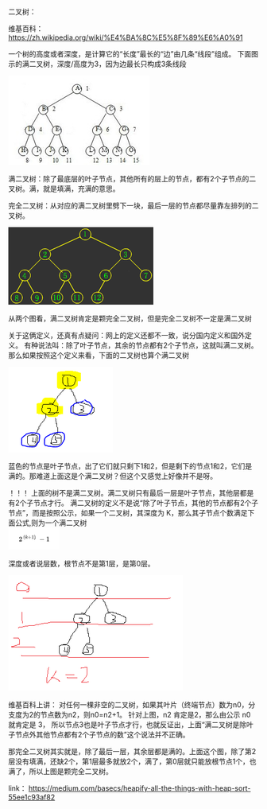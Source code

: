二叉树：

维基百科：https://zh.wikipedia.org/wiki/%E4%BA%8C%E5%8F%89%E6%A0%91

一个树的高度或者深度，是计算它的“长度”最长的“边”由几条“线段”组成。
下面图示的满二叉树，深度/高度为3，因为边最长只构成3条线段

![满二叉树](./img/full-binary-tree.jpg)

满二叉树：除了最底层的叶子节点，其他所有的层上的节点，都有2个子节点的二叉树。满，就是填满，充满的意思。

完全二叉树：从对应的满二叉树里劈下一块，最后一层的节点都尽量靠左排列的二叉树。

![完全二叉树](./img/complete-binary-tree.gif)

从两个图看，满二叉树肯定是颗完全二叉树，但是完全二叉树不一定是满二叉树

关于这俩定义，还真有点疑问：网上的定义还都不一致，说分国内定义和国外定义。
有种说法叫：除了叶子节点，其余的节点都有2个子节点，这就叫满二叉树。那么如果按照这个定义来看，下面的二叉树也算个满二叉树

![一棵二叉树](./img/tree-img.png)

蓝色的节点是叶子节点，出了它们就只剩下1和2，但是剩下的节点1和2，它们是满的。那难道上面这是个满二叉树？但这个又感觉上好像并不是呀。

！！！ 上面的树不是满二叉树。满二叉树只有最后一层是叶子节点，其他层都是有2个子节点才行。
满二叉树的定义不是说“除了叶子节点，其他的节点都有2个子节点”，而是按照公示，如果一个二叉树，其深度为 K，那么其子节点个数满足下面公式,则为一个满二叉树    
![公式](./img/fomula-1.png)  

深度或者说层数，根节点不是第1层，是第0层。

![tree-img-2](./img/tree-img-2.png)

维基百科上讲： 对任何一棵非空的二叉树，如果其叶片（终端节点）数为n0，分支度为2的节点数为n2，则n0=n2+1。
针对上图，n2 肯定是2，那么由公示 n0 就肯定是 3， 所以节点3也是叶子节点才行，也就反证出，上面“满二叉树是除叶子节点外其他节点都有2个子节点的数”这个说法并不正确。

那完全二叉树其实就是，除了最后一层，其余层都是满的。上面这个图，除了第2层没有填满，还缺2个，第1层最多就放2个，满了，第0层就只能放根节点1个，也满了，所以上图是颗完全二叉树。


link：
https://medium.com/basecs/heapify-all-the-things-with-heap-sort-55ee1c93af82